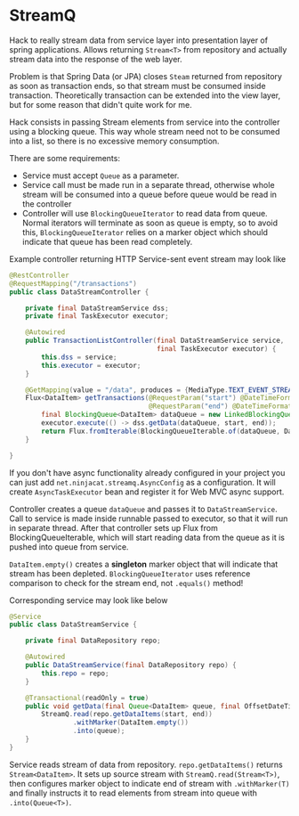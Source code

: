 # StreamQ

Hack to really stream data from service layer into presentation layer of spring 
applications. 
Allows returning `Stream<T>` from repository and actually stream data into the response
of the web layer.

Problem is that Spring Data (or JPA) closes `Steam` returned from repository as
soon as transaction ends, so that stream must be consumed inside transaction. 
Theoretically transaction can be extended into the view layer, but for some reason that 
didn't quite work for me.

Hack consists in passing Stream elements from service into the controller using a blocking queue.
This way whole stream need not to be consumed into a list, so there is no excessive memory consumption.

There are some requirements:
 - Service must accept `Queue` as a parameter.
 - Service call must be made run in a separate thread, otherwise whole stream will be consumed into a queue before queue would be read in the controller
 - Controller will use `BlockingQueueIterator` to read data from queue. Normal iterators will terminate as soon as queue
   is empty, so to avoid this, `BlockingQueueIterator` relies on a marker object which should indicate that queue has 
   been read completely. 

Example controller returning HTTP Service-sent event stream may look like

```java
@RestController
@RequestMapping("/transactions")
public class DataStreamController {

    private final DataStreamService dss;
    private final TaskExecutor executor;

    @Autowired
    public TransactionListController(final DataStreamService service,
                                     final TaskExecutor executor) {
        this.dss = service;
        this.executor = executor;
    }

    @GetMapping(value = "/data", produces = {MediaType.TEXT_EVENT_STREAM_VALUE})
    Flux<DataItem> getTransactions(@RequestParam("start") @DateTimeFormat(iso = DateTimeFormat.ISO.DATE_TIME) final OffsetDateTime start,
                                   @RequestParam("end") @DateTimeFormat(iso = DateTimeFormat.ISO.DATE_TIME) final OffsetDateTime end) {
        final BlockingQueue<DataItem> dataQueue = new LinkedBlockingQueue<>();
        executor.execute(() -> dss.getData(dataQueue, start, end));
        return Flux.fromIterable(BlockingQueueIterable.of(dataQueue, DataItem.empty()));
    }

}
```
If you don't have async functionality already configured in your project you can just add `net.ninjacat.streamq.AsyncConfig` 
as a configuration. It will create `AsyncTaskExecutor` bean and register it for Web MVC async support.

Controller creates a queue `dataQueue` and passes it to `DataStreamService`. Call to service is made inside runnable
passed to executor, so that it will run in separate thread. After that controller sets up Flux from 
BlockingQueueIterable, which will start reading data from the queue as it is pushed into queue from service.

`DataItem.empty()` creates a **singleton** marker object that will indicate that stream has been depleted. 
`BlockingQueueIterator` uses reference comparison to check for the stream end, not `.equals()` method!

Corresponding service may look like below
```java
@Service
public class DataStreamService {

    private final DataRepository repo;

    @Autowired
    public DataStreamService(final DataRepository repo) {
        this.repo = repo;
    }

    @Transactional(readOnly = true)
    public void getData(final Queue<DataItem> queue, final OffsetDateTime start, final OffsetDateTime end) {
        StreamQ.read(repo.getDataItems(start, end))
                .withMarker(DataItem.empty())
                .into(queue);
    }
}
```
Service reads stream of data from repository. `repo.getDataItems()` returns `Stream<DataItem>`. It sets up source stream
with `StreamQ.read(Stream<T>)`, then configures marker object to indicate end of stream with `.withMarker(T)` and 
finally instructs it to read elements from stream into queue with `.into(Queue<T>)`.